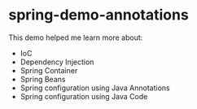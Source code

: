 # spring-demo-annotations
This demo helped me learn more about:
* IoC
* Dependency Injection
* Spring Container
* Spring Beans 
* Spring configuration using Java Annotations
* Spring configuration using Java Code
